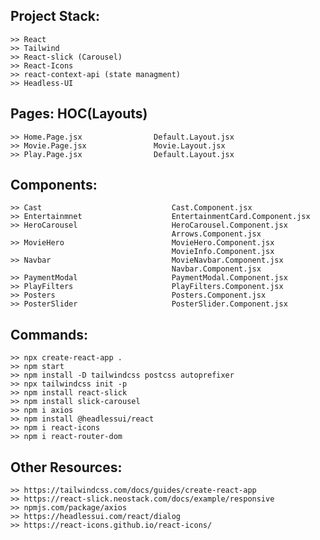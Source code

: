 ## Project Stack:

    >> React
    >> Tailwind
    >> React-slick (Carousel)
    >> React-Icons
    >> react-context-api (state managment)
    >> Headless-UI

## Pages:                           HOC(Layouts)

    >> Home.Page.jsx                Default.Layout.jsx
    >> Movie.Page.jsx               Movie.Layout.jsx
    >> Play.Page.jsx                Default.Layout.jsx

## Components:

    >> Cast                             Cast.Component.jsx
    >> Entertainmnet                    EntertainmentCard.Component.jsx
    >> HeroCarousel                     HeroCarousel.Component.jsx
                                        Arrows.Component.jsx
    >> MovieHero                        MovieHero.Component.jsx
                                        MovieInfo.Component.jsx
    >> Navbar                           MovieNavbar.Component.jsx
                                        Navbar.Component.jsx
    >> PaymentModal                     PaymentModal.Component.jsx
    >> PlayFilters                      PlayFilters.Component.jsx
    >> Posters                          Posters.Component.jsx
    >> PosterSlider                     PosterSlider.Component.jsx

## Commands:

    >> npx create-react-app .
    >> npm start
    >> npm install -D tailwindcss postcss autoprefixer
    >> npx tailwindcss init -p
    >> npm install react-slick
    >> npm install slick-carousel
    >> npm i axios
    >> npm install @headlessui/react
    >> npm i react-icons
    >> npm i react-router-dom

## Other Resources:

    >> https://tailwindcss.com/docs/guides/create-react-app
    >> https://react-slick.neostack.com/docs/example/responsive
    >> npmjs.com/package/axios
    >> https://headlessui.com/react/dialog
    >> https://react-icons.github.io/react-icons/